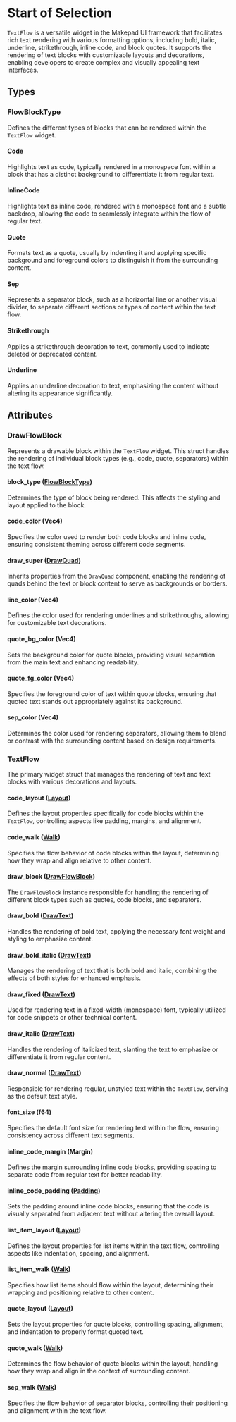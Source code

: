 # Start of Selection
`TextFlow` is a versatile widget in the Makepad UI framework that facilitates rich text rendering with various formatting options, including bold, italic, underline, strikethrough, inline code, and block quotes. It supports the rendering of text blocks with customizable layouts and decorations, enabling developers to create complex and visually appealing text interfaces.

## Types

### FlowBlockType
Defines the different types of blocks that can be rendered within the `TextFlow` widget.

#### Code
Highlights text as code, typically rendered in a monospace font within a block that has a distinct background to differentiate it from regular text.

#### InlineCode
Highlights text as inline code, rendered with a monospace font and a subtle backdrop, allowing the code to seamlessly integrate within the flow of regular text.

#### Quote
Formats text as a quote, usually by indenting it and applying specific background and foreground colors to distinguish it from the surrounding content.

#### Sep
Represents a separator block, such as a horizontal line or another visual divider, to separate different sections or types of content within the text flow.

#### Strikethrough
Applies a strikethrough decoration to text, commonly used to indicate deleted or deprecated content.

#### Underline
Applies an underline decoration to text, emphasizing the content without altering its appearance significantly.

## Attributes

### DrawFlowBlock
Represents a drawable block within the `TextFlow` widget. This struct handles the rendering of individual block types (e.g., code, quote, separators) within the text flow.

#### block_type ([FlowBlockType](FlowBlockType.md))
Determines the type of block being rendered. This affects the styling and layout applied to the block.

#### code_color (Vec4)
Specifies the color used to render both code blocks and inline code, ensuring consistent theming across different code segments.

#### draw_super ([DrawQuad](DrawQuad.md))
Inherits properties from the `DrawQuad` component, enabling the rendering of quads behind the text or block content to serve as backgrounds or borders.

#### line_color (Vec4)
Defines the color used for rendering underlines and strikethroughs, allowing for customizable text decorations.

#### quote_bg_color (Vec4)
Sets the background color for quote blocks, providing visual separation from the main text and enhancing readability.

#### quote_fg_color (Vec4)
Specifies the foreground color of text within quote blocks, ensuring that quoted text stands out appropriately against its background.

#### sep_color (Vec4)
Determines the color used for rendering separators, allowing them to blend or contrast with the surrounding content based on design requirements.

### TextFlow
The primary widget struct that manages the rendering of text and text blocks with various decorations and layouts.

#### code_layout ([Layout](Layout.md))
Defines the layout properties specifically for code blocks within the `TextFlow`, controlling aspects like padding, margins, and alignment.

#### code_walk ([Walk](Walk.md))
Specifies the flow behavior of code blocks within the layout, determining how they wrap and align relative to other content.

#### draw_block ([DrawFlowBlock](ft_drawflowblock.md))
The `DrawFlowBlock` instance responsible for handling the rendering of different block types such as quotes, code blocks, and separators.

#### draw_bold ([DrawText](DrawText.md))
Handles the rendering of bold text, applying the necessary font weight and styling to emphasize content.

#### draw_bold_italic ([DrawText](DrawText.md))
Manages the rendering of text that is both bold and italic, combining the effects of both styles for enhanced emphasis.

#### draw_fixed ([DrawText](DrawText.md))
Used for rendering text in a fixed-width (monospace) font, typically utilized for code snippets or other technical content.

#### draw_italic ([DrawText](DrawText.md))
Handles the rendering of italicized text, slanting the text to emphasize or differentiate it from regular content.

#### draw_normal ([DrawText](DrawText.md))
Responsible for rendering regular, unstyled text within the `TextFlow`, serving as the default text style.

#### font_size (f64)
Specifies the default font size for rendering text within the flow, ensuring consistency across different text segments.

#### inline_code_margin (Margin)
Defines the margin surrounding inline code blocks, providing spacing to separate code from regular text for better readability.

#### inline_code_padding ([Padding](ft_padding.md))
Sets the padding around inline code blocks, ensuring that the code is visually separated from adjacent text without altering the overall layout.

#### list_item_layout ([Layout](Layout.md))
Defines the layout properties for list items within the text flow, controlling aspects like indentation, spacing, and alignment.

#### list_item_walk ([Walk](Walk.md))
Specifies how list items should flow within the layout, determining their wrapping and positioning relative to other content.

#### quote_layout ([Layout](Layout.md))
Sets the layout properties for quote blocks, controlling spacing, alignment, and indentation to properly format quoted text.

#### quote_walk ([Walk](Walk.md))
Determines the flow behavior of quote blocks within the layout, handling how they wrap and align in the context of surrounding content.

#### sep_walk ([Walk](Walk.md))
Specifies the flow behavior of separator blocks, controlling their positioning and alignment within the text flow.

```